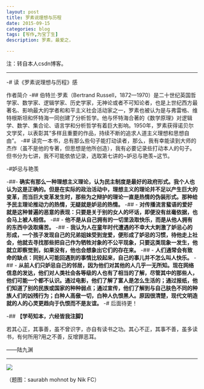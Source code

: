 ```yaml
---
layout: post
title: 罗素说理想与历程
date: 2015-09-15
categories: blog
tags: [写作,为宝丁生]
description: 罗素，最爱之，

---
```


注：转自本人csdn博客。


---

-# 读《罗素说理想与历程》感

 作者简介
-## 伯特兰·罗素（Bertrand Russell，1872—1970）是二十世纪英国哲学家、数学家、逻辑学家、历史学家，无神论或者不可知论者，也是上世纪西方最著名、影响最大的学者和和平主义社会活动家之一，罗素也被认为是与弗雷格、维特根斯坦和怀特海一同创建了分析哲学。他与怀特海合著的《数学原理》对逻辑学、数学、集合论、语言学和分析哲学有着巨大影响。1950年，罗素获得诺贝尔文学奖，以表彰其“多样且重要的作品，持续不断的追求人道主义理想和思想自由”。
-## 读完一本书，总有那么些句子能打动读者，那么，我有幸能读到大师的杰作（虽不是他的专著，但思想是他所创造），我有必要记录些打动本人的句子。但书分为七讲，我不可能依依记录，选取第七讲的~妒忌与艳羡~这节。

-#妒忌与艳羡

-##- **确实有那么一种理想主义理论，认为民主制度是最好的政府形式。我个人也认为这是正确的。但是在实际的政治活动中，理想主义的理论并不足以产生巨大的变革，而当巨大变革发生时，那些为之辩护的理论一直是热情的伪装形式。那种给予民主理论推动力的热情，无疑就是妒忌的热情。**
-## - **对传播流言蜚语的爱好就是这种普遍的恶意的表现：只要是关于别的女人的坏话，即便没有丝毫依据，也会马上被人相信。**
-## - **他不是从自己拥有的一切里汲取快乐，而是从他人拥有的东西中汲取痛苦。**
-## - **我认为人在童年时代遭遇的不幸大大刺激了妒忌心的形成，一个孩子发现自己的兄弟姐妹受到宠爱，便形成了妒忌的习惯，待他走上社会，他就去寻找那些把自己作为牺牲对象的不公平现象，只要这类现象一发生，他就立即察觉到，如果没有，他也会想象出它们的存在来。**
-## - **人们通常会有致命的缺点：同别人可能回遇到的事情比较起来，自己的事儿并不怎么叫人快乐。**
-## - **从前人们只妒忌自己的邻居，因为他们对其他的人几乎一无所知。现在网络信息的发达，他们对人类社会各等级的人也有了相当的了解，尽管其中的那些人，他们可能一个都不认识。通过电影，他们了解了富人是怎么生活的；通过报纸，他们知道了别的民族或国家的种种弱点；通过宣传，他们了解到与自己肤色不同的种族人们的凶残行为；白种人高傲一切，白种人仇恨黑人。原因很清楚，现代文明造就的人的心灵更趋向于仇恨而不是友谊。**
 -# 后面待更！

-## **【学苟知本，六经皆我注脚】**


若其心正，其事善，虽不曾识字，亦自有读书之功。其心不正，其事不善，虽多读书，有何所用?用之不善，反增罪恶耳。

——陆九渊


----




![](http://7d9mjz.com1.z0.glb.clouddn.com/20150913-220033.jpg)


（题图：saurabh mohnot by Nik FC）










